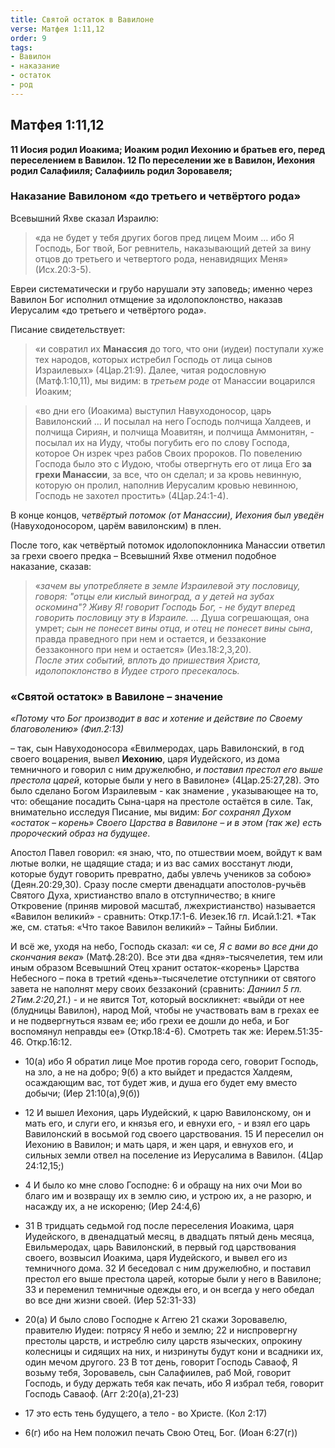 ```yaml
---
title: Святой остаток в Вавилоне
verse: Матфея 1:11,12
order: 9
tags: 
- Вавилон
- наказание
- остаток
- род
---
```


## Матфея 1:11,12

**11 Иосия родил Иоакима; Иоаким родил Иехонию и братьев его, перед переселением в Вавилон. 12 По переселении же в Вавилон, Иехония родил Салафииля; Салафииль родил Зоровавеля;**

### Наказание Вавилоном «до третьего и четвёртого рода»

Всевышний Яхве сказал Израилю: 

>«да не будет у тебя других богов пред лицем Моим …  ибо Я Господь, Бог твой, Бог ревнитель, наказывающий детей за вину отцов до третьего и четвертого рода, ненавидящих Меня» (Исх.20:3-5). 

Евреи систематически и грубо нарушали эту заповедь;  именно через Вавилон Бог исполнил отмщение за идолопоклонство, наказав Иерусалим «до третьего и четвёртого рода». 

Писание свидетельствует: 
>«и совратил их **Манассия** до того, что они (иудеи) поступали хуже тех народов, которых истребил Господь от лица сынов Израилевых» (4Цар.21:9).  Далее, читая родословную (Матф.1:10,11), мы видим: в *третьем роде* от Манассии воцарился Иоаким;

>«во дни его (Иоакима) выступил Навуходоносор, царь Вавилонский … И посылал на него Господь полчища Халдеев, и полчища Сириян, и полчища Моавитян, и полчища Аммонитян, - посылал их на Иуду, чтобы погубить его по слову Господа, которое Он изрек чрез рабов Своих пророков.  По повелению Господа было это с Иудою, чтобы отвергнуть его от лица Его **за грехи Манассии**, за все, что он сделал;  и за кровь невинную, которую он пролил, наполнив Иерусалим кровью невинною, Господь не захотел простить» (4Цар.24:1-4). 

В конце концов, *четвёртый потомок (от Манассии), Иехония был уведён* (Навуходоносором, царём вавилонским) в плен. 

После того, как четвёртый потомок идолопоклонника Манассии ответил за грехи своего предка – Всевышний Яхве отменил подобное наказание, сказав: 

>«*зачем вы употребляете в земле Израилевой эту пословицу, говоря: "отцы ели кислый виноград, а у детей на зубах оскомина"?  Живу Я! говорит Господь Бог, - не будут вперед говорить пословицу эту в Израиле.* … Душа согрешающая, она умрет; *сын не понесет вины отца, и отец не понесет вины сына*, правда праведного при нем и остается, и беззаконие беззаконного при нем и остается» (Иез.18:2,3,20).    
*После этих событий, вплоть до пришествия Христа, идолопоклонство в Иудее строго пресекалось.*

### «Святой остаток» в Вавилоне – значение

*«Потому что Бог производит в вас и хотение и действие по Своему благоволению» (Фил.2:13)*

– так, сын Навуходоносора «Евилмеродах, царь Вавилонский, в год своего воцарения, вывел **Иехонию**, царя Иудейского, из дома темничного  и говорил с ним дружелюбно, *и поставил престол его выше престола царей*, которые были у него в Вавилоне» (4Цар.25:27,28).
Это было сделано Богом Израилевым - как знамение , указывающее на то, что: обещание посадить Сына-царя на престоле остаётся в силе. Так, внимательно исследуя Писание, мы видим: *Бог сохранял Духом «остаток – корень» Своего Царства в Вавилоне – и в этом (так же) есть пророческий образ на будущее*. 

Апостол Павел говорил: «я знаю, что, по отшествии моем, войдут к вам лютые волки, не щадящие стада; и из вас самих восстанут люди, которые будут говорить превратно, дабы увлечь учеников за собою» (Деян.20:29,30). Сразу после смерти двенадцати апостолов-ручьёв Святого Духа, христианство впало в отступничество; в книге Откровение (приняв мировой масштаб,  лжехристианство) называется «Вавилон великий» - сравнить: Откр.17:1-6. Иезек.16 гл. Исай.1:21. *Так же, см. статья: «Что такое Вавилон великий» – Тайны Библии.

И всё же, уходя на небо, Господь сказал: «и се, *Я с вами во все дни до скончания века*» (Матф.28:20). Все эти два «дня»-тысячелетия, тем или иным образом Всевышний Отец хранит остаток-«корень» Царства Небесного – пока в третий «день»-тысячелетие отступники от святого завета не наполнят меру своих беззаконий (сравнить: *Даниил 5 гл. 2Тим.2:20,21*.) - и не явится Тот, который воскликнет: «выйди от нее (блудницы Вавилон), народ Мой, чтобы не участвовать вам в грехах ее и не подвергнуться язвам ее;  ибо грехи ее дошли до неба, и Бог воспомянул неправды ее» (Откр.18:4-6). 
Смотреть так же: Иерем.51:35-46. Откр.16:12. 

- 10(а) ибо Я обратил лице Мое против города сего, говорит Господь, на зло, а не на добро; 9(б) а кто выйдет и предастся Халдеям, осаждающим вас, тот будет жив, и душа его будет ему вместо добычи; (Иер 21:10(а),9(б))
- 12 И вышел Иехония, царь Иудейский, к царю Вавилонскому, он и мать его, и слуги его, и князья его, и евнухи его, - и взял его царь Вавилонский в восьмой год своего царствования. 15 И переселил он Иехонию в Вавилон; и мать царя, и жен царя, и евнухов его, и сильных земли отвел на поселение из Иерусалима в Вавилон. (4Цар 24:12,15;)

- 4 И было ко мне слово Господне: 6 и обращу на них очи Мои во благо им и возвращу их в землю сию, и устрою их, а не разорю, и насажду их, а не искореню; (Иер 24:4,6)
- 31 В тридцать седьмой год после переселения Иоакима, царя Иудейского, в двенадцатый месяц, в двадцать пятый день месяца, Евильмеродах, царь Вавилонский, в первый год царствования своего, возвысил Иоакима, царя Иудейского, и вывел его из темничного дома. 32 И беседовал с ним дружелюбно, и поставил престол его выше престола царей, которые были у него в Вавилоне; 33 и переменил темничные одежды его, и он всегда у него обедал во все дни жизни своей. (Иер 52:31-33)

- 20(а) И было слово Господне к Аггею 21 скажи Зоровавелю, правителю Иудеи: потрясу Я небо и землю; 22 и ниспровергну престолы царств, и истреблю силу царств языческих, опрокину колесницы и сидящих на них, и низринуты будут кони и всадники их, один мечом другого. 23 В тот день, говорит Господь Саваоф, Я возьму тебя, Зоровавель, сын Салафиилев, раб Мой, говорит Господь, и буду держать тебя как печать, ибо Я избрал тебя, говорит Господь Саваоф. (Агг 2:20(а),21-23)
- 17 это есть тень будущего, а тело - во Христе. (Кол 2:17)
- 6(г) ибо на Нем положил печать Свою Отец, Бог. (Иоан 6:27(г))